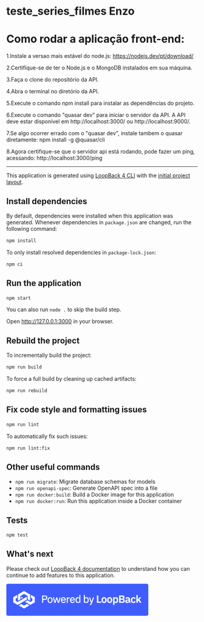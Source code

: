 # teste_series_filmes Enzo

# Como rodar a aplicação front-end:

1.Instale a versao mais estável do node.js: https://nodejs.dev/pt/download/

2.Certifique-se de ter o Node.js e o MongoDB instalados em sua máquina.

3.Faça o clone do repositório da API.

4.Abra o terminal no diretório da API.

5.Execute o comando npm install para instalar as dependências do projeto.

6.Execute o comando "quasar dev" para iniciar o servidor da API. A API deve estar disponível em http://localhost:3000/ ou http://localhost:9000/.

7.Se algo ocorrer errado com o "quasar dev", instale tambem o quasar diretamente: npm install -g @quasar/cli

8.Agora certifique-se que o servidor api está rodando, pode fazer um ping, acessando: http://localhost:3000/ping





--------------------------------------------------------------------------------------------------------------------------


This application is generated using [LoopBack 4 CLI](https://loopback.io/doc/en/lb4/Command-line-interface.html) with the
[initial project layout](https://loopback.io/doc/en/lb4/Loopback-application-layout.html).

## Install dependencies

By default, dependencies were installed when this application was generated.
Whenever dependencies in `package.json` are changed, run the following command:

```sh
npm install
```

To only install resolved dependencies in `package-lock.json`:

```sh
npm ci
```

## Run the application

```sh
npm start
```

You can also run `node .` to skip the build step.

Open http://127.0.0.1:3000 in your browser.

## Rebuild the project

To incrementally build the project:

```sh
npm run build
```

To force a full build by cleaning up cached artifacts:

```sh
npm run rebuild
```

## Fix code style and formatting issues

```sh
npm run lint
```

To automatically fix such issues:

```sh
npm run lint:fix
```

## Other useful commands

- `npm run migrate`: Migrate database schemas for models
- `npm run openapi-spec`: Generate OpenAPI spec into a file
- `npm run docker:build`: Build a Docker image for this application
- `npm run docker:run`: Run this application inside a Docker container

## Tests

```sh
npm test
```

## What's next

Please check out [LoopBack 4 documentation](https://loopback.io/doc/en/lb4/) to
understand how you can continue to add features to this application.

[![LoopBack](https://github.com/loopbackio/loopback-next/raw/master/docs/site/imgs/branding/Powered-by-LoopBack-Badge-(blue)-@2x.png)](http://loopback.io/)
